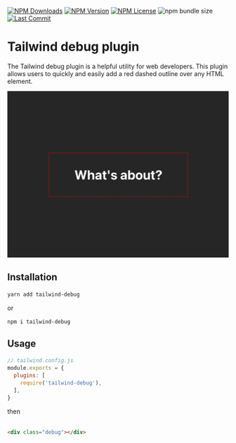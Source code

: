 [![NPM Downloads](https://img.shields.io/npm/dm/tailwind-debug?style=for-the-badge)](https://www.npmjs.com/package/tailwind-debug)
[![NPM Version](https://img.shields.io/npm/v/tailwind-debug?style=for-the-badge)](https://www.npmjs.com/package/tailwind-debug)
[![NPM License](https://img.shields.io/npm/l/tailwind-debug?style=for-the-badge)](https://github.com/OzzyCzech/tailwind-debug/blob/main/LICENSE)
![npm bundle size](https://img.shields.io/bundlephobia/min/tailwind-debug?style=for-the-badge)
[![Last Commit](https://img.shields.io/github/last-commit/OzzyCzech/tailwind-debug?style=for-the-badge)](https://github.com/OzzyCzech/tailwind-debug/commit/main)

# Tailwind debug plugin

The Tailwind debug plugin is a helpful utility for web developers. This plugin allows users to quickly and easily add a red dashed outline over any HTML element.

![What's about?](tailwind-debug.png)

## Installation

```bash
yarn add tailwind-debug
```

or

```bash
npm i tailwind-debug
```

## Usage

```js
// tailwind.config.js
module.exports = {
  plugins: [
    require('tailwind-debug'),
  ],
}
```

then

```html

<div class="debug"></div>
```